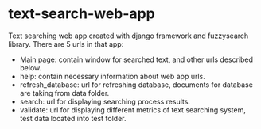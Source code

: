 # text-search-web-app


Text searching web app created with django framework and fuzzysearch library. There are 5 urls in that app:
 - Main page: contain window for searched text, and other urls described below. 
 - help: contain necessary information about web app urls.
 - refresh_database: url for refreshing database, documents for database are taking from data folder.
 - search: url for displaying searching process results.
 - validate: url for displaying different metrics of text searching system, test data located into test folder. 

